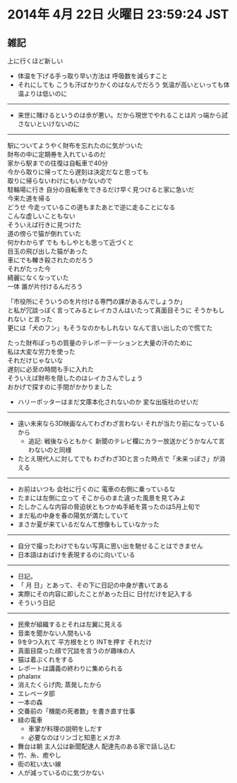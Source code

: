 # 2014年  4月 22日 火曜日 23:59:24 JST

## 雑記

上に行くほど新しい

- 体温を下げる手っ取り早い方法は 呼吸数を減らすこと
- それにしても こうも汗ばかりかくのはなんでだろう 気温が高いといっても体温よりは低いのに

---

- 来世に賭けるというのは歩が悪い。だから現世でやれることは片っ端から試さないといけないのに

---

駅についてようやく財布を忘れたのに気がついた  
財布の中に定期券を入れているのだ  
家から駅までの往復は自転車で40分  
今から取りに帰ってたら遅刻は決定だなと思っても  
取りに帰らないわけにもいかないので  
駐輪場に行き 自分の自転車をできるだけ早く見つけると家に急いだ  
今来た道を帰る  
どうせ 今走っているこの道もまたあとで逆に走ることになる  
こんな虚しいこともない  
そういえば行きに見つけた  
道の傍らで猫が倒れていた  
何かわからず でも もしやとも思って近づくと  
目玉の飛び出した猫があった  
車にでも轢き殺されたのだろう  
それがたった今  
綺麗になくなっていた  
一体 誰が片付けるんだろう  

「市役所にそういうのを片付ける専門の課があるんでしょうか」  
と私が冗談っぽく言ってみるとレイカさんはいたって真面目そうに そうかもしれない と言った  
更には「犬のフン」もそうなのかもしれない なんて言い出したので慌てた  

たった財布ぽっちの質量のテレポーテーションと大量の汗のために  
私は大変な労力を使った  
それだけじゃないな  
遅刻に必至の時間も手に入れた  
そういえば財布を隠したのはレイカさんでしょう  
おかげで探すのに手間がかかりました  

- ハリーポッターはまだ文庫本化されないのか 変な出版社のせいだ

---

- 遠い未来なら3D映画なんてわざわざ言わない それが当たり前になっているから
    - 追記: 戦後ならともかく 新聞のテレビ欄にカラー放送かどうかなんて言わないのと同様
- たとえ現代人に対してでも わざわざ3Dと言った時点で「未来っぽさ」が消える

---

- お前はいつも 会社に行くのに 電車の右側に乗っているな
- たまには左側に立って そこからのまた違った風景を見てみよ
- たしかこんな内容の脅迫状ともつかぬ手紙を貰ったのは5月上旬で
- まだ私の中身を春の陽気が満たしていて
- まさか夏が来ているだなんて想像もしていなかった

---

- 自分で撮ったわけでもない写真に思い出を馳せることはできません
- 日本語はおばけを表現するのに向いている

---

- 日記。
- 「 月 日」とあって、その下に日記の中身が書いてある
- 実際にその内容に即したことがあった日に 日付だけを記入する
- そういう日記

---

- 民衆が組織するとそれは左翼に見える
- 音楽を聞かない人間もいる
- 9を9つ入れて 平方根をとり INTを押す それだけ
- 真面目腐った顔で冗談を言うのが趣味の人
- 猫は着ぶくれをする
- レポートは講義の終わりに集められる
- phalanx
- 消えたくらげ肉; 蒸発したから
- エレベータ部
- 一本の森
- 交番前の「機能の死者数」を書き直す仕事
- 緑の電車
    - 車掌が料理の説明をしだす
    - 必要なのはリンゴと知恵とメガネ
- 舞台は朝 主人公は新聞配達人 配達先のある家で話し込む
- 竹、糸、癒やし
- 街の紅い太い線
- 人が減っているのに気づかない

